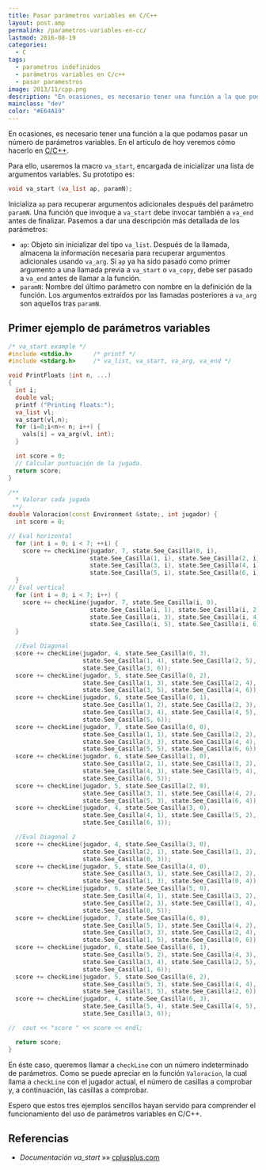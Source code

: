 ```yaml
---
title: Pasar parámetros variables en C/C++
layout: post.amp
permalink: /parametros-variables-en-cc/
lastmod: 2016-08-19
categories:
  - C
tags:
  - parametros indefinidos
  - parámetros variables en C/c++
  - pasar paramestros
image: 2013/11/cpp.png
description: "En ocasiones, es necesario tener una función a la que podamos pasar un número de parámetros variables. En el artículo de hoy veremos cómo hacerlo en C/C++."
mainclass: "dev"
color: "#E64A19"
---
```


En ocasiones, es necesario tener una función a la que podamos pasar un número de parámetros variables. En el artículo de hoy veremos cómo hacerlo en [C/C++](/tags/#cpp).



Para ello, usaremos la macro `va_start`, encargada de inicializar una lista de argumentos variables. Su prototipo es:

```cpp
void va_start (va_list ap, paramN);
```

Inicializa `ap` para recuperar argumentos adicionales después del parámetro `paramN`. Una función que invoque a `va_start` debe invocar también a `va_end` antes de finalizar. Pasemos a dar una descripción más detallada de los parámetros:

- `ap`: Objeto sin inicializar del tipo `va_list`. Después de la llamada, almacena la información necesaria para recuperar argumentos adicionales usando `va_arg`. Si `ap` ya ha sido pasado como primer argumento a una llamada previa a `va_start` o `va_copy`, debe ser pasado a `va_end` antes de llamar a la función.
- `paramN`: Nombre del último parámetro con nombre en la definición de la función. Los argumentos extraídos por las llamadas posteriores a `va_arg` son aquellos tras `paramN`.

## Primer ejemplo de parámetros variables

<!--more-->

```cpp
/* va_start example */
#include <stdio.h>      /* printf */
#include <stdarg.h>     /* va_list, va_start, va_arg, va_end */

void PrintFloats (int n, ...)
{
  int i;
  double val;
  printf ("Printing floats:");
  va_list vl;
  va_start(vl,n);
  for (i=0;i<n>< n; i++) {
    vals[i] = va_arg(vl, int);
  }

  int score = 0;
  // Calcular puntuación de la jugada.
  return score;
}
```

```cpp
/**
  * Valorar cada jugada
 **/
double Valoracion(const Environment &state;, int jugador) {
  int score = 0;

// Eval horizontal
  for (int i = 0; i < 7; ++i) {
    score += checkLine(jugador, 7, state.See_Casilla(0, i),
                       state.See_Casilla(1, i), state.See_Casilla(2, i),
                       state.See_Casilla(3, i), state.See_Casilla(4, i),
                       state.See_Casilla(5, i), state.See_Casilla(6, i));
  }
// Eval vertical
  for (int i = 0; i < 7; i++) {
    score += checkLine(jugador, 7, state.See_Casilla(i, 0),
                       state.See_Casilla(i, 1), state.See_Casilla(i, 2),
                       state.See_Casilla(i, 3), state.See_Casilla(i, 4),
                       state.See_Casilla(i, 5), state.See_Casilla(i, 6));
  }

  //Eval Diagonal
  score += checkLine(jugador, 4, state.See_Casilla(0, 3),
                     state.See_Casilla(1, 4), state.See_Casilla(2, 5),
                     state.See_Casilla(3, 6));
  score += checkLine(jugador, 5, state.See_Casilla(0, 2),
                     state.See_Casilla(1, 3), state.See_Casilla(2, 4),
                     state.See_Casilla(3, 5), state.See_Casilla(4, 6));
  score += checkLine(jugador, 6, state.See_Casilla(0, 1),
                     state.See_Casilla(1, 2), state.See_Casilla(2, 3),
                     state.See_Casilla(3, 4), state.See_Casilla(4, 5),
                     state.See_Casilla(5, 6));
  score += checkLine(jugador, 7, state.See_Casilla(0, 0),
                     state.See_Casilla(1, 1), state.See_Casilla(2, 2),
                     state.See_Casilla(3, 3), state.See_Casilla(4, 4),
                     state.See_Casilla(5, 5), state.See_Casilla(6, 6));
  score += checkLine(jugador, 6, state.See_Casilla(1, 0),
                     state.See_Casilla(2, 1), state.See_Casilla(3, 2),
                     state.See_Casilla(4, 3), state.See_Casilla(5, 4),
                     state.See_Casilla(6, 5));
  score += checkLine(jugador, 5, state.See_Casilla(2, 0),
                     state.See_Casilla(3, 1), state.See_Casilla(4, 2),
                     state.See_Casilla(5, 3), state.See_Casilla(6, 4));
  score += checkLine(jugador, 4, state.See_Casilla(3, 0),
                     state.See_Casilla(4, 1), state.See_Casilla(5, 2),
                     state.See_Casilla(6, 3));

  //Eval Diagonal 2
  score += checkLine(jugador, 4, state.See_Casilla(3, 0),
                     state.See_Casilla(2, 1), state.See_Casilla(1, 2),
                     state.See_Casilla(0, 3));
  score += checkLine(jugador, 5, state.See_Casilla(4, 0),
                     state.See_Casilla(3, 1), state.See_Casilla(2, 2),
                     state.See_Casilla(1, 3), state.See_Casilla(0, 4));
  score += checkLine(jugador, 6, state.See_Casilla(5, 0),
                     state.See_Casilla(4, 1), state.See_Casilla(3, 2),
                     state.See_Casilla(2, 3), state.See_Casilla(1, 4),
                     state.See_Casilla(0, 5));
  score += checkLine(jugador, 7, state.See_Casilla(6, 0),
                     state.See_Casilla(5, 1), state.See_Casilla(4, 2),
                     state.See_Casilla(3, 3), state.See_Casilla(2, 4),
                     state.See_Casilla(1, 5), state.See_Casilla(0, 6));
  score += checkLine(jugador, 6, state.See_Casilla(6, 1),
                     state.See_Casilla(5, 2), state.See_Casilla(4, 3),
                     state.See_Casilla(3, 4), state.See_Casilla(2, 5),
                     state.See_Casilla(1, 6));
  score += checkLine(jugador, 5, state.See_Casilla(6, 2),
                     state.See_Casilla(5, 3), state.See_Casilla(4, 4),
                     state.See_Casilla(3, 5), state.See_Casilla(2, 6));
  score += checkLine(jugador, 4, state.See_Casilla(6, 3),
                     state.See_Casilla(5, 4), state.See_Casilla(4, 5),
                     state.See_Casilla(3, 6));

//  cout << "score " << score << endl;

  return score;
}
```

En éste caso, queremos llamar a `checkLine` con un número indeterminado de parámetros. Como se puede apreciar en la función `Valoracion`, la cual llama a `checkLine` con el jugador actual, el número de casillas a comprobar y, a continuación, las casillas a comprobar.

Espero que estos tres ejemplos sencillos hayan servido para comprender el funcionamiento del uso de parámetros variables en C/C++.

## Referencias

- *Documentación va_start* »» <a href="http://www.cplusplus.com/reference/cstdarg/va_start/" target="_blank">cplusplus.com</a>
